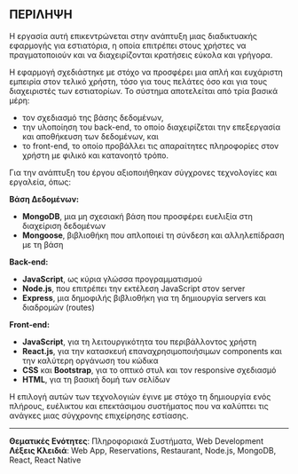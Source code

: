 ## ΠΕΡΙΛΗΨΗ

Η εργασία αυτή επικεντρώνεται στην ανάπτυξη μιας διαδικτυακής εφαρμογής για εστιατόρια, η οποία επιτρέπει στους χρήστες να πραγματοποιούν και να διαχειρίζονται κρατήσεις εύκολα και γρήγορα.

Η εφαρμογή σχεδιάστηκε με στόχο να προσφέρει μια απλή και ευχάριστη εμπειρία στον τελικό χρήστη, τόσο για τους πελάτες όσο και για τους διαχειριστές των εστιατορίων. Το σύστημα αποτελείται από τρία βασικά μέρη:
- τον σχεδιασμό της βάσης δεδομένων,
- την υλοποίηση του back-end, το οποίο διαχειρίζεται την επεξεργασία και αποθήκευση των δεδομένων, και
- το front-end, το οποίο προβάλλει τις απαραίτητες πληροφορίες στον χρήστη με φιλικό και κατανοητό τρόπο.

Για την ανάπτυξη του έργου αξιοποιήθηκαν σύγχρονες τεχνολογίες και εργαλεία, όπως:

**Βάση Δεδομένων:**
- **MongoDB**, μια μη σχεσιακή βάση που προσφέρει ευελιξία στη διαχείριση δεδομένων
- **Mongoose**, βιβλιοθήκη που απλοποιεί τη σύνδεση και αλληλεπίδραση με τη βάση

**Back-end:**
- **JavaScript**, ως κύρια γλώσσα προγραμματισμού
- **Node.js**, που επιτρέπει την εκτέλεση JavaScript στον server
- **Express**, μια δημοφιλής βιβλιοθήκη για τη δημιουργία servers και διαδρομών (routes)

**Front-end:**
- **JavaScript**, για τη λειτουργικότητα του περιβάλλοντος χρήστη
- **React.js**, για την κατασκευή επαναχρησιμοποιήσιμων components και την καλύτερη οργάνωση του κώδικα
- **CSS** και **Bootstrap**, για το οπτικό στυλ και τον responsive σχεδιασμό
- **HTML**, για τη βασική δομή των σελίδων

Η επιλογή αυτών των τεχνολογιών έγινε με στόχο τη δημιουργία ενός πλήρους, ευέλικτου και επεκτάσιμου συστήματος που να καλύπτει τις ανάγκες μιας σύγχρονης επιχείρησης εστίασης.

---

**Θεματικές Ενότητες**: Πληροφοριακά Συστήματα, Web Development  
**Λέξεις Κλειδιά**: Web App, Reservations, Restaurant, Node.js, MongoDB, React, React Native